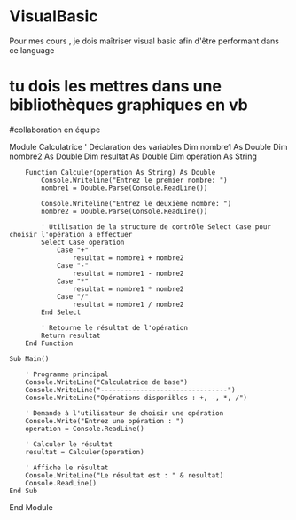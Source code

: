 # VisualBasic
Pour mes cours , je dois maîtriser visual basic afin d'être performant dans ce language

# tu dois les mettres dans une bibliothèques graphiques en vb 
#collaboration en équipe

Module Calculatrice
        ' Déclaration des variables
        Dim nombre1 As Double
        Dim nombre2 As Double
        Dim resultat As Double
        Dim operation As String
        
        Function Calculer(operation As String) As Double
            Console.Writeline("Entrez le premier nombre: ")
            nombre1 = Double.Parse(Console.ReadLine())

            Console.Writeline("Entrez le deuxième nombre: ")
            nombre2 = Double.Parse(Console.ReadLine())

            ' Utilisation de la structure de contrôle Select Case pour choisir l'opération à effectuer
            Select Case operation
                Case "+"
                    resultat = nombre1 + nombre2
                Case "-"
                    resultat = nombre1 - nombre2
                Case "*"
                    resultat = nombre1 * nombre2
                Case "/"
                    resultat = nombre1 / nombre2
            End Select

            ' Retourne le résultat de l'opération
            Return resultat
        End Function

    Sub Main()
    
        ' Programme principal
        Console.WriteLine("Calculatrice de base")
        Console.WriteLine("--------------------------------")
        Console.WriteLine("Opérations disponibles : +, -, *, /")

        ' Demande à l'utilisateur de choisir une opération
        Console.Write("Entrez une opération : ")
        operation = Console.ReadLine()

        ' Calculer le résultat
        resultat = Calculer(operation)

        ' Affiche le résultat
        Console.WriteLine("Le résultat est : " & resultat)
        Console.ReadLine()
    End Sub
End Module


